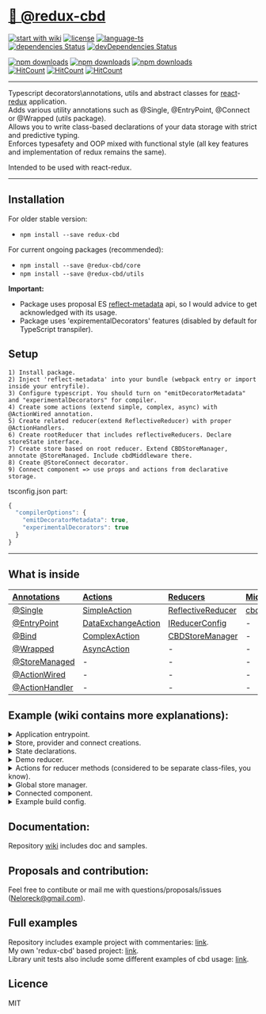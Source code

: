# <a href='https://www.npmjs.com/package/redux-cbd'> 🗻 @redux-cbd </a>

[![start with wiki](https://img.shields.io/badge/docs-wiki-blue.svg?style=flat)](https://github.com/Neloreck/redux-cbd/wiki)
[![license](https://img.shields.io/badge/license-MIT-blue.svg?style=flat)](https://github.com/Neloreck/redux-cbd/blob/master/LICENSE)
[![language-ts](https://img.shields.io/badge/language-typescript%3A%2099%25-blue.svg?style=flat)](https://github.com/Neloreck/redux-cbd/search?l=typescript)
<br/>
[![dependencies Status](https://david-dm.org/neloreck/redux-cbd/status.svg)](https://david-dm.org/neloreck/redux-cbd)
[![devDependencies Status](https://david-dm.org/neloreck/redux-cbd/dev-status.svg)](https://david-dm.org/neloreck/redux-cbd?type=dev)
<br/>

[![npm downloads](https://img.shields.io/npm/dm/redux-cbd.svg?style=flat-square)](https://www.npmjs.com/package/redux-cbd) 
[![npm downloads](https://img.shields.io/npm/dm/@redux-cbd/core.svg?style=flat-square)](https://www.npmjs.com/package/@redux-cbd/core)
[![npm downloads](https://img.shields.io/npm/dm/@redux-cbd/utils.svg?style=flat-square)](https://www.npmjs.com/package/@redux-cbd/utils) <br/>
[![HitCount](http://hits.dwyl.com/neloreck/redux-cbd.svg)](http://hits.dwyl.com/neloreck/redux-cbd)
[![HitCount](http://hits.dwyl.com/neloreck/@redux-cbd/core.svg)](http://hits.dwyl.com/neloreck/@redux-cbd/core)
[![HitCount](http://hits.dwyl.com/neloreck/@redux-cbd/utils.svg)](http://hits.dwyl.com/neloreck/@redux-cbd/utils)

<hr/>

Typescript decorators\annotations, utils and abstract classes for <a href='https://github.com/facebook/react'>react</a>-<a href='https://github.com/reduxjs/redux'>redux</a> application. <br/>
Adds various utility annotations such as @Single, @EntryPoint, @Connect or @Wrapped (utils package). <br/>
Allows you to write class-based declarations of your data storage with strict and predictive typing. <br/>
Enforces typesafety and OOP mixed with functional style (all key features and implementation of redux remains the same). <br/>

Intended to be used with react-redux.

<hr/>

## Installation

For older stable version:
- `npm install --save redux-cbd`

For current ongoing packages (recommended):
- `npm install --save @redux-cbd/core`
- `npm install --save @redux-cbd/utils`


<b>Important:</b>
- Package uses proposal ES <a href='https://github.com/rbuckton/reflect-metadata'>reflect-metadata</a> api, so I would advice to get acknowledged with its usage.
- Package uses 'expirementalDecorators' features (disabled by default for TypeScript transpiler).

## Setup
    
    1) Install package.
    2) Inject 'reflect-metadata' into your bundle (webpack entry or import inside your entryfile).
    3) Configure typescript. You should turn on "emitDecoratorMetadata" and "experimentalDecorators" for compiler.
    4) Create some actions (extend simple, complex, async) with @ActionWired annotation.
    5) Create related reducer(extend ReflectiveReducer) with proper @ActionHandlers.
    6) Create rootReducer that includes reflectiveReducers. Declare storeState interface.
    7) Create store based on root reducer. Extend CBDStoreManager, annotate @StoreManaged. Include cbdMiddleware there.
    8) Create @StoreConnect decorator.
    9) Connect component => use props and actions from declarative storage.

tsconfig.json part: <br/>
```typescript
{
  "compilerOptions": {
    "emitDecoratorMetadata": true, 
    "experimentalDecorators": true
  }
}
```
<hr/>

## What is inside

| [Annotations](https://github.com/Neloreck/redux-cbd/wiki/Annotations) | [Actions](https://github.com/Neloreck/redux-cbd/wiki/Actions) | [Reducers](https://github.com/Neloreck/redux-cbd/wiki/Reducers) | [Middleware](https://github.com/Neloreck/redux-cbd/wiki/Middleware) | [Utils](https://github.com/Neloreck/redux-cbd/wiki/Utils)|
| :------------- | :------------- | :------------- | :------------- | :------------- |
| [@Single](https://github.com/Neloreck/redux-cbd/wiki/@Single) | [SimpleAction](https://github.com/Neloreck/redux-cbd/wiki/SimpleAction) | [ReflectiveReducer](https://github.com/Neloreck/redux-cbd/wiki/ReflectiveReducer) | [cbdMiddleware](https://github.com/Neloreck/redux-cbd/wiki/cbdMiddleware) | [createReflectiveReducer](https://github.com/Neloreck/redux-cbd/wiki/createReflectiveReducer) |
| [@EntryPoint](https://github.com/Neloreck/redux-cbd/wiki/@EntryPoint) | [DataExchangeAction](https://github.com/Neloreck/redux-cbd/wiki/DataExchangeAction) | [IReducerConfig](https://github.com/Neloreck/redux-cbd/wiki/IReducerConfig) | - | [linkReactConnectWithStore](https://github.com/Neloreck/redux-cbd/wiki/linkReactConnectWithStore) |
| [@Bind](https://github.com/Neloreck/redux-cbd/wiki/@Bind) | [ComplexAction](https://github.com/Neloreck/redux-cbd/wiki/ComplexAction) | [CBDStoreManager](https://github.com/Neloreck/redux-cbd/wiki/CBDStoreManager) | - | [LazyComponentFactory](https://github.com/Neloreck/redux-cbd/wiki/LazyComponentFactory) |
| [@Wrapped](https://github.com/Neloreck/redux-cbd/wiki/@Wrapped) | [AsyncAction](https://github.com/Neloreck/redux-cbd/wiki/AsyncAction) | - | - | - |
| [@StoreManaged](https://github.com/Neloreck/redux-cbd/wiki/@StoreManaged) | - | - | - | - |
| [@ActionWired](https://github.com/Neloreck/redux-cbd/wiki/@ActionWired) | - | - | - | - |
| [@ActionHandler](https://github.com/Neloreck/redux-cbd/wiki/@StoreManaged) | - | - | - | - |

## Example (wiki contains more explanations):

<details><summary>Application entrypoint.</summary>
<p>
    
```typescript jsx
import * as React from "react";
import {render} from "react-dom";
import {EntryPoint} from "@redux-cbd/utils";

import {GlobalStoreProvider} from "./data/redux";
import {ConnectedComponent, IConnectedComponentExternalProps} from "./view/ConnectedComponent";

@EntryPoint
export class Application {

  /*
   * { ...{} as IConnectedComponentExternalProps } is the trick for correct types handling.
   * Actually, connected component is different from the one we exported with 'export class'.
   * We should use default export with separate props cast or make such mock trick.
   * (I prefer second style with single class declaration and DIRECTLY NAMED imports, which are better as for me).
   *
   * Also, you can wrap your <Root/> element with '@Wrapped(GlobalStoreProvider)' (check wiki for details).
   */
  public static main(): void {
    render( <GlobalStoreProvider>
      <ConnectedComponent someLabelFromExternalProps={ "Demo prop" } { ...{} as IConnectedComponentExternalProps }/>
    </GlobalStoreProvider>, document.getElementById("application-root"));
  }

}
```

</p>
</details>

<details><summary>Store, provider and connect creations.</summary>
<p>
    
```typescript jsx
import {GlobalStoreManager} from "./GlobalStoreManager";
import {IGlobalStoreState} from "./IGlobalStoreState";

/* Global store state typing, includes reducers for this one (can exist multiple stores in our app). */
export {IGlobalStoreState} from  "./IGlobalStoreState";
/* Singleton store manager. Creates store, providers, contains some info about store. */
export const globalStoreManager: GlobalStoreManager = new GlobalStoreManager();
/* Global store provider wrapper, provides correct store and store key for connection. No need to manage store manually. */
export const GlobalStoreProvider = globalStoreManager.getProviderComponent();
/* @Connect decorator annotation linked to global store, components can be wrapped in multiple connects with different stores. */
export const GlobalStoreConnect = globalStoreManager.getConsumerAnnotation();

```

</p>
</details>

<details><summary>State declarations.</summary>
<p>
    
```typescript jsx
/* State for demo reducer store. */
/* Class over interface for default init. Will transform to simple object after redux processing. */
export class DemoReducerState {

  public storedNumber: number = 0;
  public loading: boolean = false;

}

/* State for global store. */
export interface IGlobalStoreState {
  demoReducer: DemoReducerState;
}

```

</p>
</details>

<details><summary>Demo reducer.</summary>
<p>
  
```typescript jsx
import {ActionHandler, ReflectiveReducer} from "@redux-cbd/core";

import {AsyncDemoAction, AsyncDemoActionSuccess, ComplexDemoAction, SimpleDemoAction, DataExchangeDemoAction} from "../actions";
import {DemoReducerState} from "../state/DemoReducerState";

// Reducer class. Typing allows you to create ONLY methods with two params - <genericState, actionType>.
// Looks for method with same action type and executes it. Just like functional reducer with switch but better.
// @ActionHandler is not required. Method name does not influence on behaviour.
// Same action handlers are not allowed inside one class.
export class DemoReducer extends ReflectiveReducer<DemoReducerState>  {

    @ActionHandler()
    public changeStoredNumber(state: DemoState, action: SimpleDemoAction): DemoState {
      return { ...state, storedNumber: action.payload.storedNumber };
    }
  
    @ActionHandler()
    public exchangeSomeData(state: DemoState, action: DataExchangeDemoAction): DemoState {
      return { ...state, storedNumber: action.payload.storedNumber };
    }
  
    @ActionHandler()
    public startLoadingOnAsyncActionReceived(state: DemoState, action: AsyncDemoAction): DemoState {
      return { ...state, loading: action.payload.loading };
    }
  
    @ActionHandler()
    public finishFakeLoading(state: DemoState, action: AsyncDemoActionSuccess): DemoState {
      return { ...state, storedNumber: action.payload.storedNumber, loading: false };
    }
  
    @ActionHandler()
    public handleComplexAction(state: DemoState, action: ComplexDemoAction): DemoState {
      return { ...state, storedNumber: action.payload.storedNumber };
    }

}

```

</p>
</details>

<details><summary>Actions for reducer methods (considered to be separate class-files, you know).</summary>
<p>
    

```typescript jsx
import {ActionWired, AsyncAction, SimpleAction, DataExchangeAction} from "@redux-cbd/core";

@ActionWired("DATA_EXCHANGE_TEST_ACTION")
export class DataExchangeDemoAction extends DataExchangeAction<{ storedNumber: number }> {}

@ActionWired("SIMPLE_TEST_ACTION")
export class SimpleDemoAction extends SimpleAction {

  public payload: { storedNumber: number } = { storedNumber: 0 };

  public constructor(num: number) {
    super();

    this.payload.storedNumber = num;
  }

}

@ActionWired("ASYNC_TEST_ACTION_SUCCESS")
export class AsyncDemoActionSuccess extends SimpleAction {

  public payload: { loading: boolean, storedNumber: number } = { loading: true, storedNumber: -1 };

  public constructor(num: number) {
    super();
    
    this.payload.storedNumber = num;
  }
  
}

@ActionWired("ASYNC_TEST_ACTION")
export class AsyncDemoAction<DemoState> extends AsyncAction {

  public payload: { loading: boolean } = { loading: true };

  private readonly delay: number;

  public constructor(delay: number) {
    super();

    this.payload.loading = true;
    this.delay = delay;
  }

  public async act(): Promise<number> {
    const forMillis = (delay: number) => new Promise(resolve => setTimeout(resolve, delay));

    await forMillis(this.delay);
    return Math.random();
  }

  public afterSuccess(num: number): AsyncDemoActionSuccess {
    return new AsyncDemoActionSuccess(num);
  }

  /*  public afterError(error: Error) { return new .......... } */

}

@ActionWired("COMPLEX_TEST_ACTION")
export class ComplexDemoAction<DemoState> extends ComplexAction {

  public payload: { storedNumber: number } = { storedNumber: 0 };

  public constructor(num: number) {
    super();

    this.payload.storedNumber = num;
  }

  public act(): void {
    this.payload.storedNumber *= 1000 + 500 * Math.random();
  }

}

```

</p>
</details>

<details><summary>Global store manager.</summary>
<p>
    
```typescript jsx
import {Action, combineReducers, Store, applyMiddleware, createStore, Middleware, Reducer} from "redux";
import {StoreManaged, CBDStoreManager, cbdMiddleware} from "@redux-cbd/core";

/* Custom middlewares. */
import {logInConnectedComponentMiddleware, logInConsoleMiddleware} from "../../view/logInMiddlewares";

/* Store state, that includes smaller reducers. */
import {IGlobalStoreState} from "./IGlobalStoreState";

/* Some Reducers declaration. */
import {DemoReducerState} from "../demo/state/DemoReducerState";
import {DemoReducer} from "../demo/reducer/DemoReducer";

@StoreManaged("GLOBAL_STORE")
export class GlobalStoreManager extends CBDStoreManager<IGlobalStoreState> {

  // Creating store. Singleton instance for whole app. cbdMiddleware is important there, logs are for demo.
  protected createStore(): Store<IGlobalStoreState, Action<any>> {
    const middlewares: Array<Middleware> = [cbdMiddleware, logInConnectedComponentMiddleware, logInConsoleMiddleware];
    return createStore(this.createRootReducer(), applyMiddleware(...middlewares));
  }

  // Creating root reducer based on our application global state.
  // Recommend to create model/module related ones instead of page-related. For example: auth, userSetting etc.
  private createRootReducer(): Reducer<IGlobalStoreState> {
    return combineReducers( {
      demoReducer: new DemoReducer().asFunctional(new DemoReducerState(), { freezeState: true })
    });
  }

}

```

</p>
</details>

<details><summary>Connected component.</summary>
<p>
  
```typescript jsx
import * as React from "react";
import {PureComponent} from "react";
import {Action} from "redux";
import {Bind} from "@redux-cbd/utils";

// Store related things.
import {GlobalStoreConnect, IGlobalStoreState} from "../data";
import {AsyncDemoAction, SimpleDemoAction, ComplexDemoAction, DataExchangeDemoAction} from "../data/demo/actions";

// Props, that are injected from connect store.
interface IConnectedComponentStoreProps {
  demoLoading: boolean;
  demoNumber: number;
}

// Props, mapped and injected as actions creators.
interface IConnectedComponentDispatchProps {
  sendSimpleDemoAction: (num: number) => SimpleDemoAction;
  sendAsyncDemoAction: (num: number) => AsyncDemoAction;
  sendComplexDemoAction: (num: number) => ComplexDemoAction;
  sendDataExchangeDemoAction: (num: number) => DataExchangeDemoAction;
}

// Own props, that are passed with manual component/container creations.
// Router-managed components are not so complicated because we don't create them manually.
export interface IConnectedComponentOwnProps {
  someLabelFromExternalProps: string;
}

// External props, that are injected by different decorators.
// For example: @Connect, @withStyles (material ui), @withWrapper (provide some props with HOC by decorator usage) etc.
export interface IConnectedComponentExternalProps extends IConnectedComponentStoreProps,
  IConnectedComponentDispatchProps {}

// General props for whole component for overall picture, everything can be accessed from the inside.
export interface IConnectedComponentProps extends IConnectedComponentOwnProps, IConnectedComponentExternalProps {}

// Link global store provider with component. This props will be injected automatically and should be type safe.
@GlobalStoreConnect<IConnectedComponentStoreProps, IConnectedComponentDispatchProps, IConnectedComponentProps>(
  (store: IGlobalStoreState) => {
    return {
      demoLoading: store.demoReducer.loading,
      demoNumber: store.demoReducer.storedNumber
    };
  }, {
    sendSimpleDemoAction: (num: number) => new SimpleDemoAction(num),
    sendComplexDemoAction: (num: number) => new ComplexDemoAction(num),
    sendAsyncDemoAction: (num: number) => new AsyncDemoAction(num),
    sendDataExchangeDemoAction: (num) => new DataExchangeDemoAction({ storedNumber: num })
  })
export class ConnectedComponent extends PureComponent<IConnectedComponentProps> {

  public static actionsLog: Array<Action> = [];

  public renderLogMessages(): JSX.Element[] {
    return ConnectedComponent.actionsLog.map((item, idx) => <div key={idx}> {JSON.stringify(item)} </div>);
  }

  public render(): JSX.Element {

    const {someLabelFromExternalProps, demoLoading, demoNumber} = this.props;
    const paddingStyle = { padding: "10px" };

    return (
      <div style={paddingStyle}>

        <div> Also, check console. External prop: [{ someLabelFromExternalProps }]: </div>

        <div style={paddingStyle}>
          <b>Demo Reducer:</b> <br/> <br/>
          [testLoading]: {demoLoading.toString()} ; <br/>
          [testValue]: {demoNumber.toString()} ; <br/>
        </div>

        <br/>

        <div style={paddingStyle}>
          <button onClick={this.sendSimpleDemoAction}>Send Sync Action</button>
          <button onClick={this.sendDataExchangeAction}>Send Data Exchange Action</button>
          <button onClick={this.sendAsyncAction}>Send Async Action</button>
          <button onClick={this.sendComplexAction}>Send Complex Action</button>
          <button onClick={this.clearLogMessages}>Clean</button>
        </div>

        <div>
          <div>Actions log:</div>
          {this.renderLogMessages()}
        </div>

      </div>
    );
  }

  @Bind
  public clearLogMessages(): void {
    ConnectedComponent.actionsLog = [];
    this.forceUpdate();
  }

  @Bind
  private sendSimpleDemoAction(): void {
    this.props.sendSimpleDemoAction(Math.random() * 999 + 1);
  }

  @Bind
  private sendDataExchangeAction(): void {
    this.props.sendDataExchangeDemoAction(Math.random() * 9999 + 1000)
  }

  @Bind
  private sendComplexAction(): void {
    this.props.sendComplexDemoAction(Math.random() * -9999 - 1)
  }

  @Bind
  private sendAsyncAction(): void {
    this.props.sendComplexDemoAction(Math.random() * -99999 - 10000)
  }

}
```

</p>
</details>

<details><summary>Example build config.</summary>
<p>
    
```typescript jsx
import * as webpack from "webpack";
import * as path from "path";

const HtmlWebpackPlugin =  require("html-webpack-plugin");

const mode = process.env.NODE_ENV;
const projectRoot = path.resolve(__dirname, "./");

// For development purposes only.
// Extend and rewrite it properly with webpack documentation.
// Use proper config for production builds.
export class WebpackConfig implements webpack.Configuration {

  mode: "development" = "development";

  resolve = {
    extensions: [".ts", ".tsx", ".js", ".jsx"]
  };

  entry = [
    path.resolve(projectRoot, "src/Application.tsx")
  ];

  output = {
    path: path.resolve(projectRoot, "target/"),
    filename: "js/[name].bundle.js",
    sourceMapFilename: "js/map/[name].bundle.map"
  };

  devtool: "source-map" = "source-map";

  // Add the loader for .ts files.
  module = {
    rules: [
      {
        test: /\.(ts|tsx)$/,
        loader: "awesome-typescript-loader",
        query: {
          configFileName: path.resolve(projectRoot, "./tsconfig.json")
        }
      }
    ]
  };

  plugins = [
    new HtmlWebpackPlugin({
      inject: true,
      filename: "index.html",
      template: path.resolve(projectRoot, "src/index.html")
    })
  ];

  devServer = {
    contentBase: "target/",
    historyApiFallback: true,
    compress: true,
    port: 3000,
    host: "0.0.0.0"
  }

}

export default new WebpackConfig();
```

</p>
</details>

## Documentation:

Repository [wiki](https://github.com/Neloreck/redux-cbd/wiki) includes doc and samples. <br/>

## Proposals and contribution:

Feel free to contibute or mail me with questions/proposals/issues (Neloreck@gmail.com). <br/>

## Full examples

Repository includes example project with commentaries: <a href='https://github.com/Neloreck/redux-cbd/tree/master/test/examples'>link</a>. <br/>
My own 'redux-cbd' based project: <a href='https://github.com/Neloreck/x-core'>link</a>. <br/>
Library unit tests also include some different examples of cbd usage: <a href='https://github.com/Neloreck/redux-cbd/tree/master/test/unit'> link</a>. <br/>

## Licence

MIT
